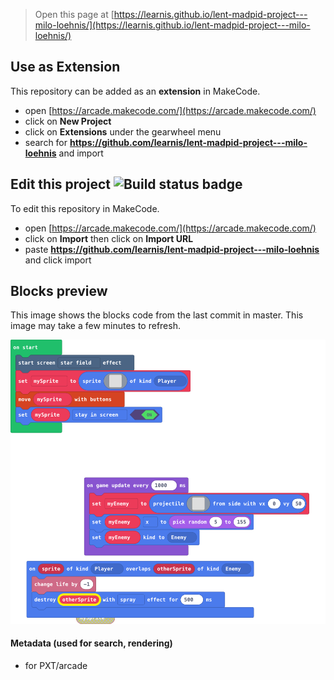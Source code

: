  


> Open this page at [https://learnis.github.io/lent-madpid-project---milo-loehnis/](https://learnis.github.io/lent-madpid-project---milo-loehnis/)

## Use as Extension

This repository can be added as an **extension** in MakeCode.

* open [https://arcade.makecode.com/](https://arcade.makecode.com/)
* click on **New Project**
* click on **Extensions** under the gearwheel menu
* search for **https://github.com/learnis/lent-madpid-project---milo-loehnis** and import

## Edit this project ![Build status badge](https://github.com/learnis/lent-madpid-project---milo-loehnis/workflows/MakeCode/badge.svg)

To edit this repository in MakeCode.

* open [https://arcade.makecode.com/](https://arcade.makecode.com/)
* click on **Import** then click on **Import URL**
* paste **https://github.com/learnis/lent-madpid-project---milo-loehnis** and click import

## Blocks preview

This image shows the blocks code from the last commit in master.
This image may take a few minutes to refresh.

![A rendered view of the blocks](https://github.com/learnis/lent-madpid-project---milo-loehnis/raw/master/.github/makecode/blocks.png)

#### Metadata (used for search, rendering)

* for PXT/arcade
<script src="https://makecode.com/gh-pages-embed.js"></script><script>makeCodeRender("{{ site.makecode.home_url }}", "{{ site.github.owner_name }}/{{ site.github.repository_name }}");</script>
